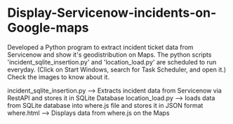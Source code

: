 # Display-Servicenow-incidents-on-Google-maps

Developed a Python program to extract incident ticket data from Servicenow and show it's geodistribution on Maps.
The python scripts 'incident_sqlite_insertion.py' and 'location_load.py' are scheduled to run everyday.
(Click on Start Windows, search for Task Scheduler, and open it.)
Check the images to know about it.

incident_sqlite_insertion.py --> Extracts incident data from Servicenow via RestAPI and stores it in SQLite Database
location_load.py --> loads data from SQLite database into where.js file and stores it in JSON format
where.html --> Displays data from where.js on the Maps
